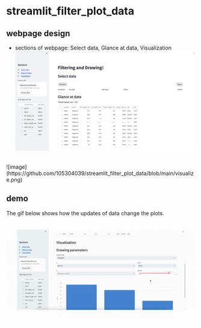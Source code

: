 # streamlit_filter_plot_data

## webpage design

* sections of webpage: Select data, Glance at data, Visualization
![image](https://github.com/105304039/streamlit_filter_plot_data/blob/main/filer%20and%20display.png)<br>
<br>
![image](https://github.com/105304039/streamlit_filter_plot_data/blob/main/visualize.png)

## demo
The gif below shows how the updates of data change the plots.<br>
![image](https://github.com/105304039/streamlit_filter_plot_data/blob/main/demo.gif)
